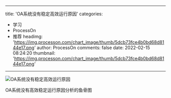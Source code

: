 
---
title: 'OA系统没有稳定高效运行原因'
categories: 
 - 学习
 - ProcessOn
 - 推荐
headimg: 'https://img.processon.com/chart_image/thumb/5dcb73fce4b0bd68d8144e17.png'
author: ProcessOn
comments: false
date: 2022-02-15 08:24:20
thumbnail: 'https://img.processon.com/chart_image/thumb/5dcb73fce4b0bd68d8144e17.png'
---

<div>   
<img class="thumb" alt="OA系统没有稳定高效运行原因" src="https://img.processon.com/chart_image/thumb/5dcb73fce4b0bd68d8144e17.png" referrerpolicy="no-referrer">
<p>OA系统没有高效稳定运行原因分析的鱼骨图</p>  
</div>
            